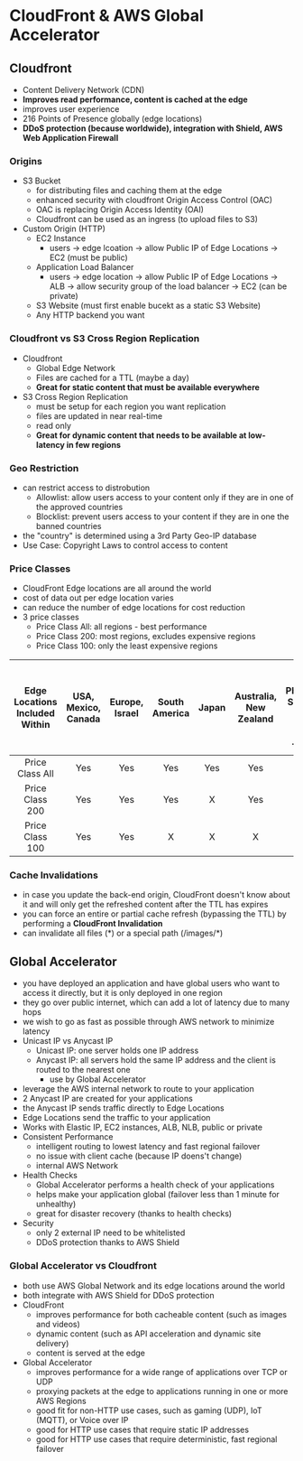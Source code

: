 # CloudFront & AWS Global Accelerator

## Cloudfront

- Content Delivery Network (CDN)
- **Improves read performance, content is cached at the edge**
- improves user experience
- 216 Points of Presence globally (edge locations)
- **DDoS protection (because worldwide), integration with Shield, AWS Web Application Firewall**

### Origins

- S3 Bucket
  - for distributing files and caching them at the edge
  - enhanced security with cloudfront Origin Access Control (OAC)
  - OAC is replacing Origin Access Identity (OAI)
  - Cloudfront can be used as an ingress (to upload files to S3)
- Custom Origin (HTTP)
  - EC2 Instance
    - users -> edge lcoation -> allow Public IP of Edge Locations -> EC2 (must be public)
  - Application Load Balancer
    - users -> edge location -> allow Public IP of Edge Locations -> ALB -> allow security group of the load balancer -> EC2 (can be private)
  - S3 Website (must first enable bucekt as a static S3 Website)
  - Any HTTP backend you want

### Cloudfront vs S3 Cross Region Replication

- Cloudfront
  - Global Edge Network
  - Files are cached for a TTL (maybe a day)
  - **Great for static content that must be available everywhere**
- S3 Cross Region Replication
  - must be setup for each region you want replication
  - files are updated in near real-time
  - read only
  - **Great for dynamic content that needs to be available at low-latency in few regions**

### Geo Restriction

- can restrict access to distrobution
  - Allowlist: allow users access to your content only if they are in one of the approved countries
  - Blocklist: prevent users access to your content if they are in one the banned countries
- the "country" is determined using a 3rd Party Geo-IP database
- Use Case: Copyright Laws to control access to content

### Price Classes

- CloudFront Edge locations are all around the world
- cost of data out per edge location varies
- can reduce the number of edge locations for cost reduction
- 3 price classes
  - Price Class All: all regions - best performance
  - Price Class 200: most regions, excludes expensive regions
  - Price Class 100: only the least expensive regions

| Edge Locations Included Within | USA, Mexico, Canada | Europe, Israel | South America | Japan | Australia, New Zealand | Hong Kong, Philippines, Singapore, South Korea, Taiwan, Thailand | India |
| :----------------------------: | :-----------------: | :------------: | :-----------: | :---: | :--------------------: | :--------------------------------------------------------------: | :---: |
|        Price Class All         |         Yes         |      Yes       |      Yes      |  Yes  |          Yes           |                               Yes                                |  Yes  |
|        Price Class 200         |         Yes         |      Yes       |      Yes      |   X   |          Yes           |                                X                                 |  Yes  |
|        Price Class 100         |         Yes         |      Yes       |       X       |   X   |           X            |                                X                                 |   X   |

### Cache Invalidations

- in case you update the back-end origin, CloudFront doesn't know about it and will only get the refreshed content after the TTL has expires
- you can force an entire or partial cache refresh (bypassing the TTL) by performing a **CloudFront Invalidation**
- can invalidate all files (\*) or a special path (/images/\*)

## Global Accelerator

- you have deployed an application and have global users who want to access it directly, but it is only deployed in one region
- they go over public internet, which can add a lot of latency due to many hops
- we wish to go as fast as possible through AWS network to minimize latency
- Unicast IP vs Anycast IP
  - Unicast IP: one server holds one IP address
  - Anycast IP: all servers hold the same IP address and the client is routed to the nearest one
    - use by Global Accelerator
- leverage the AWS internal network to route to your application
- 2 Anycast IP are created for your applications
- the Anycast IP sends traffic directly to Edge Locations
- Edge Locations send the traffic to your application
- Works with Elastic IP, EC2 instances, ALB, NLB, public or private
- Consistent Performance
  - intelligent routing to lowest latency and fast regional failover
  - no issue with client cache (because IP doens't change)
  - internal AWS Network
- Health Checks
  - Global Accelerator performs a health check of your applications
  - helps make your application global (failover less than 1 minute for unhealthy)
  - great for disaster recovery (thanks to health checks)
- Security
  - only 2 external IP need to be whitelisted
  - DDoS protection thanks to AWS Shield

### Global Accelerator vs Cloudfront

- both use AWS Global Network and its edge locations around the world
- both integrate with AWS Shield for DDoS protection
- CloudFront
  - improves performance for both cacheable content (such as images and videos)
  - dynamic content (such as API acceleration and dynamic site delivery)
  - content is served at the edge
- Global Accelerator
  - improves performance for a wide range of applications over TCP or UDP
  - proxying packets at the edge to applications running in one or more AWS Regions
  - good fit for non-HTTP use cases, such as gaming (UDP), IoT (MQTT), or Voice over IP
  - good for HTTP use cases that require static IP addresses
  - good for HTTP use cases that require deterministic, fast regional failover
